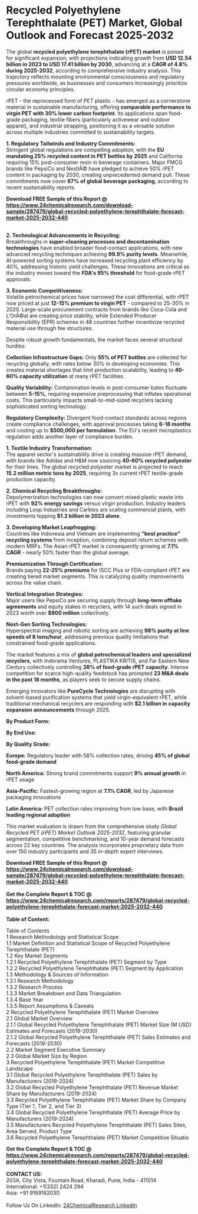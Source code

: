 <h1>Recycled Polyethylene Terephthalate (PET) Market, Global Outlook and Forecast 2025-2032</h1><p>The global <strong>recycled polyethylene terephthalate (rPET) market</strong> is poised for significant expansion, with projections indicating growth from <strong>USD 12.54 billion in 2023 to USD 17.41 billion by 2030</strong>, advancing at a <strong>CAGR of 4.8% during 2025-2032</strong>, according to comprehensive industry analysis. This trajectory reflects mounting environmental consciousness and regulatory pressures worldwide, as businesses and consumers increasingly prioritize circular economy principles.</p><p>rPET - the reprocessed form of PET plastic - has emerged as a cornerstone material in sustainable manufacturing, offering <strong>comparable performance to virgin PET with 30% lower carbon footprint</strong>. Its applications span food-grade packaging, textile fibers (particularly activewear and outdoor apparel), and industrial strapping, positioning it as a versatile solution across multiple industries committed to sustainability targets.</p><p><strong>1. Regulatory Tailwinds and Industry Commitments:</strong><br>
Stringent global regulations are compelling adoption, with the <strong>EU mandating 25% recycled content in PET bottles by 2025</strong> and California requiring 15% post-consumer resin in beverage containers. Major FMCG brands like PepsiCo and NestlÃ© have pledged to achieve 50% rPET content in packaging by 2030, creating unprecedented demand pull. These commitments now cover <strong>67% of global beverage packaging</strong>, according to recent sustainability reports.</p><div><b>Download FREE Sample of this Report @ 
            <a href="https://www.24chemicalresearch.com/download-sample/287479/global-recycled-polyethylene-terephthalate-forecast-market-2025-2032-440">
            https://www.24chemicalresearch.com/download-sample/287479/global-recycled-polyethylene-terephthalate-forecast-market-2025-2032-440</a></b></div><br><p><strong>2. Technological Advancements in Recycling:</strong><br>
Breakthroughs in <strong>super-cleaning processes and decontamination technologies</strong> have enabled broader food-contact applications, with new advanced recycling techniques achieving <strong>99.9% purity levels</strong>. Meanwhile, AI-powered sorting systems have increased recycling plant efficiency by 40%, addressing historic yield challenges. These innovations are critical as the industry moves toward the <strong>FDA's 95% threshold</strong> for food-grade rPET approvals.</p><p><strong>3. Economic Competitiveness:</strong><br>
Volatile petrochemical prices have narrowed the cost differential, with rPET now priced at just <strong>12-15% premium to virgin PET</strong> - compared to 25-30% in 2020. Large-scale procurement contracts from brands like Coca-Cola and L'OrÃ©al are creating price stability, while Extended Producer Responsibility (EPR) schemes in 48 countries further incentivize recycled material use through fee structures.</p><p>Despite robust growth fundamentals, the market faces several structural hurdles:</p><p><strong>Collection Infrastructure Gaps:</strong> Only <strong>55% of PET bottles</strong> are collected for recycling globally, with rates below 30% in developing economies. This creates material shortages that limit production scalability, leading to <strong>40-60% capacity utilization</strong> at many rPET facilities.</p><p><strong>Quality Variability:</strong> Contamination levels in post-consumer bales fluctuate between <strong>5-15%</strong>, requiring expensive preprocessing that inflates operational costs. This particularly impacts small-to-mid-sized recyclers lacking sophisticated sorting technology.</p><p><strong>Regulatory Complexity:</strong> Divergent food-contact standards across regions create compliance challenges, with approval processes taking <strong>6-18 months</strong> and costing up to <strong>$500,000 per formulation</strong>. The EU's recent microplastics regulation adds another layer of compliance burden.</p><p><strong>1. Textile Industry Transformation:</strong><br>
The apparel sector's sustainability drive is creating massive rPET demand, with brands like Adidas and H&amp;M now sourcing <strong>40-60% recycled polyester</strong> for their lines. The global recycled polyester market is projected to reach <strong>15.2 million metric tons by 2025</strong>, requiring 3x current rPET textile-grade production capacity.</p><p><strong>2. Chemical Recycling Breakthroughs:</strong><br>
Depolymerization technologies can now convert mixed plastic waste into rPET with <strong>92% energy savings</strong> versus virgin production. Industry leaders including Loop Industries and Carbios are scaling commercial plants, with investments topping <strong>$1.2 billion in 2023 alone</strong>.</p><p><strong>3. Developing Market Leapfrogging:</strong><br>
Countries like Indonesia and Vietnam are implementing <strong>"best practice" recycling systems</strong> from inception, combining deposit return schemes with modern MRFs. The Asian rPET market is consequently growing at <strong>7.1% CAGR</strong> - nearly 50% faster than the global average.</p><p><strong>Premiumization Through Certification:</strong><br>
	Brands paying <strong>22-25% premiums</strong> for ISCC Plus or FDA-compliant rPET are creating tiered market segments. This is catalyzing quality improvements across the value chain.</p><p><strong>Vertical Integration Strategies:</strong><br>
	Major users like PepsiCo are securing supply through <strong>long-term offtake agreements</strong> and equity stakes in recyclers, with 14 such deals signed in 2023 worth over <strong>$800 million</strong> collectively.</p><p><strong>Next-Gen Sorting Technologies:</strong><br>
	Hyperspectral imaging and robotic sorting are achieving <strong>98% purity at line speeds of 8 tons/hour</strong>, addressing previous quality limitations that constrained food-grade applications.</p><p>The market features a mix of <strong>global petrochemical leaders and specialized recyclers</strong>, with Indorama Ventures, PLASTIKA KRITIS, and Far Eastern New Century collectively controlling <strong>38% of food-grade rPET capacity</strong>. Intense competition for scarce high-quality feedstock has prompted <strong>23 M&amp;A deals in the past 18 months</strong>, as players seek to secure supply chains.</p><p>Emerging innovators like <strong>PureCycle Technologies</strong> are disrupting with solvent-based purification systems that yield virgin-equivalent rPET, while traditional mechanical recyclers are responding with <strong>$2.1 billion in capacity expansion announcements</strong> through 2025.</p><p><strong>By Product Form:</strong></p><p><strong>By End Use:</strong></p><p><strong>By Quality Grade:</strong></p><p><strong>Europe:</strong> Regulatory leader with 58% collection rates, driving <strong>45% of global food-grade demand</strong></p><p><strong>North America:</strong> Strong brand commitments support <strong>9% annual growth</strong> in rPET usage</p><p><strong>Asia-Pacific:</strong> Fastest-growing region at <strong>7.1% CAGR</strong>, led by Japanese packaging innovations</p><p><strong>Latin America:</strong> PET collection rates improving from low base, with <strong>Brazil leading regional adoption</strong></p><p>This market evaluation is drawn from the comprehensive study <em>Global Recycled PET (rPET) Market Outlook 2025-2032</em>, featuring granular segmentation, competitive benchmarking, and 10-year demand forecasts across 22 key countries. The analysis incorporates proprietary data from over 150 industry participants and 35 in-depth expert interviews.</p><div><b>Download FREE Sample of this Report @ 
            <a href="https://www.24chemicalresearch.com/download-sample/287479/global-recycled-polyethylene-terephthalate-forecast-market-2025-2032-440">
            https://www.24chemicalresearch.com/download-sample/287479/global-recycled-polyethylene-terephthalate-forecast-market-2025-2032-440</a></b></div><br><div><b>Get the Complete Report & TOC @ 
            <a href="https://www.24chemicalresearch.com/reports/287479/global-recycled-polyethylene-terephthalate-forecast-market-2025-2032-440">
            https://www.24chemicalresearch.com/reports/287479/global-recycled-polyethylene-terephthalate-forecast-market-2025-2032-440</a></b></div><br>
            <b>Table of Content:</b><p>Table of Contents<br />
1 Research Methodology and Statistical Scope<br />
1.1 Market Definition and Statistical Scope of Recycled Polyethylene Terephthalate (PET)<br />
1.2 Key Market Segments<br />
1.2.1 Recycled Polyethylene Terephthalate (PET) Segment by Type<br />
1.2.2 Recycled Polyethylene Terephthalate (PET) Segment by Application<br />
1.3 Methodology & Sources of Information<br />
1.3.1 Research Methodology<br />
1.3.2 Research Process<br />
1.3.3 Market Breakdown and Data Triangulation<br />
1.3.4 Base Year<br />
1.3.5 Report Assumptions & Caveats<br />
2 Recycled Polyethylene Terephthalate (PET) Market Overview<br />
2.1 Global Market Overview<br />
2.1.1 Global Recycled Polyethylene Terephthalate (PET) Market Size (M USD) Estimates and Forecasts (2019-2030)<br />
2.1.2 Global Recycled Polyethylene Terephthalate (PET) Sales Estimates and Forecasts (2019-2030)<br />
2.2 Market Segment Executive Summary<br />
2.3 Global Market Size by Region<br />
3 Recycled Polyethylene Terephthalate (PET) Market Competitive Landscape<br />
3.1 Global Recycled Polyethylene Terephthalate (PET) Sales by Manufacturers (2019-2024)<br />
3.2 Global Recycled Polyethylene Terephthalate (PET) Revenue Market Share by Manufacturers (2019-2024)<br />
3.3 Recycled Polyethylene Terephthalate (PET) Market Share by Company Type (Tier 1, Tier 2, and Tier 3)<br />
3.4 Global Recycled Polyethylene Terephthalate (PET) Average Price by Manufacturers (2019-2024)<br />
3.5 Manufacturers Recycled Polyethylene Terephthalate (PET) Sales Sites, Area Served, Product Type<br />
3.6 Recycled Polyethylene Terephthalate (PET) Market Competitive Situatio</p><div><b>Get the Complete Report & TOC @ 
            <a href="https://www.24chemicalresearch.com/reports/287479/global-recycled-polyethylene-terephthalate-forecast-market-2025-2032-440">
            https://www.24chemicalresearch.com/reports/287479/global-recycled-polyethylene-terephthalate-forecast-market-2025-2032-440</a></b></div><br><b>CONTACT US:</b><br>
            203A, City Vista, Fountain Road, Kharadi, Pune, India - 411014<br>
            International: +1(332) 2424 294<br>
            Asia: +91 9169162030 <br><br>
            Follow Us On LinkedIn: <a href="https://www.linkedin.com/company/24chemicalresearch/">24ChemicalResearch LinkedIn</a>